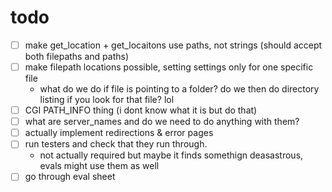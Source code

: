 # todo

- [ ] make get_location + get_locaitons use paths, not strings (should accept both filepaths and paths)
- [ ] make filepath locations possible, setting settings only for one specific file
	- what do we do if file is pointing to a folder? do we then do directory listing if you look for that file? lol
- [ ] CGI PATH_INFO thing (i dont know what it is but do that)
- [ ] what are server_names and do we need to do anything with them?
- [ ] actually implement redirections & error pages
- [ ] run testers and check that they run through.
	- not actually required but maybe it finds somethign deasastrous, evals might use them as well
- [ ] go through eval sheet
